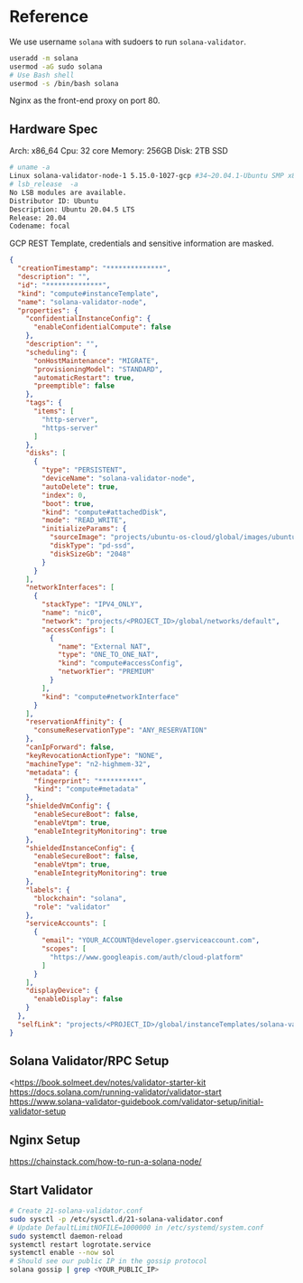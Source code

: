 # Reference

We use username `solana` with sudoers to run `solana-validator`.

```bash
useradd -m solana
usermod -aG sudo solana
# Use Bash shell
usermod -s /bin/bash solana
```

Nginx as the front-end proxy on port 80.

## Hardware Spec

Arch: x86_64
Cpu: 32 core
Memory: 256GB
Disk: 2TB SSD

```bash
# uname -a
Linux solana-validator-node-1 5.15.0-1027-gcp #34~20.04.1-Ubuntu SMP x86_64 x86_64 x86_64 GNU/Linux
# lsb_release  -a
No LSB modules are available.
Distributor ID: Ubuntu
Description: Ubuntu 20.04.5 LTS
Release: 20.04
Codename: focal
```

GCP REST Template, credentials and sensitive information are masked.

```json
{
  "creationTimestamp": "**************",
  "description": "",
  "id": "**************",
  "kind": "compute#instanceTemplate",
  "name": "solana-validator-node",
  "properties": {
    "confidentialInstanceConfig": {
      "enableConfidentialCompute": false
    },
    "description": "",
    "scheduling": {
      "onHostMaintenance": "MIGRATE",
      "provisioningModel": "STANDARD",
      "automaticRestart": true,
      "preemptible": false
    },
    "tags": {
      "items": [
        "http-server",
        "https-server"
      ]
    },
    "disks": [
      {
        "type": "PERSISTENT",
        "deviceName": "solana-validator-node",
        "autoDelete": true,
        "index": 0,
        "boot": true,
        "kind": "compute#attachedDisk",
        "mode": "READ_WRITE",
        "initializeParams": {
          "sourceImage": "projects/ubuntu-os-cloud/global/images/ubuntu-2004-focal-v20230125",
          "diskType": "pd-ssd",
          "diskSizeGb": "2048"
        }
      }
    ],
    "networkInterfaces": [
      {
        "stackType": "IPV4_ONLY",
        "name": "nic0",
        "network": "projects/<PROJECT_ID>/global/networks/default",
        "accessConfigs": [
          {
            "name": "External NAT",
            "type": "ONE_TO_ONE_NAT",
            "kind": "compute#accessConfig",
            "networkTier": "PREMIUM"
          }
        ],
        "kind": "compute#networkInterface"
      }
    ],
    "reservationAffinity": {
      "consumeReservationType": "ANY_RESERVATION"
    },
    "canIpForward": false,
    "keyRevocationActionType": "NONE",
    "machineType": "n2-highmem-32",
    "metadata": {
      "fingerprint": "**********",
      "kind": "compute#metadata"
    },
    "shieldedVmConfig": {
      "enableSecureBoot": false,
      "enableVtpm": true,
      "enableIntegrityMonitoring": true
    },
    "shieldedInstanceConfig": {
      "enableSecureBoot": false,
      "enableVtpm": true,
      "enableIntegrityMonitoring": true
    },
    "labels": {
      "blockchain": "solana",
      "role": "validator"
    },
    "serviceAccounts": [
      {
        "email": "YOUR_ACCOUNT@developer.gserviceaccount.com",
        "scopes": [
          "https://www.googleapis.com/auth/cloud-platform"
        ]
      }
    ],
    "displayDevice": {
      "enableDisplay": false
    }
  },
  "selfLink": "projects/<PROJECT_ID>/global/instanceTemplates/solana-validator-node"
}
```

## Solana Validator/RPC Setup

<<https://book.solmeet.dev/notes/validator-starter-kit>
<https://docs.solana.com/running-validator/validator-start>
<https://www.solana-validator-guidebook.com/validator-setup/initial-validator-setup>

## Nginx Setup

<https://chainstack.com/how-to-run-a-solana-node/>

## Start Validator

```bash
# Create 21-solana-validator.conf
sudo sysctl -p /etc/sysctl.d/21-solana-validator.conf
# Update DefaultLimitNOFILE=1000000 in /etc/systemd/system.conf
sudo systemctl daemon-reload
systemctl restart logrotate.service
systemctl enable --now sol
# Should see our public IP in the gossip protocol
solana gossip | grep <YOUR_PUBLIC_IP>
```
